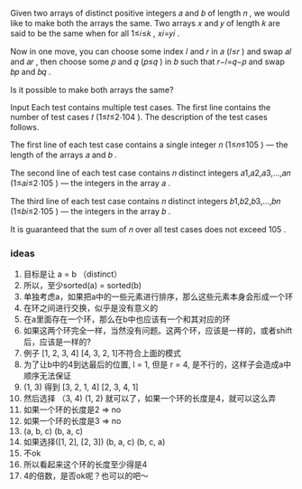 Given two arrays of distinct positive integers 𝑎
 and 𝑏
 of length 𝑛
, we would like to make both the arrays the same. Two arrays 𝑥
 and 𝑦
 of length 𝑘
 are said to be the same when for all 1≤𝑖≤𝑘
, 𝑥𝑖=𝑦𝑖
.

Now in one move, you can choose some index 𝑙
 and 𝑟
 in 𝑎
 (𝑙≤𝑟
) and swap 𝑎𝑙
 and 𝑎𝑟
, then choose some 𝑝
 and 𝑞
 (𝑝≤𝑞
) in 𝑏
 such that 𝑟−𝑙=𝑞−𝑝
 and swap 𝑏𝑝
 and 𝑏𝑞
.

Is it possible to make both arrays the same?

Input
Each test contains multiple test cases. The first line contains the number of test cases 𝑡
 (1≤𝑡≤2⋅104
). The description of the test cases follows.

The first line of each test case contains a single integer 𝑛
 (1≤𝑛≤105
) — the length of the arrays 𝑎
 and 𝑏
.

The second line of each test case contains 𝑛
 distinct integers 𝑎1,𝑎2,𝑎3,…,𝑎𝑛
 (1≤𝑎𝑖≤2⋅105
) — the integers in the array 𝑎
.

The third line of each test case contains 𝑛
 distinct integers 𝑏1,𝑏2,𝑏3,…,𝑏𝑛
 (1≤𝑏𝑖≤2⋅105
) — the integers in the array 𝑏
.

It is guaranteed that the sum of 𝑛
 over all test cases does not exceed 105
.

### ideas
1. 目标是让 a = b （distinct）
2. 所以，至少sorted(a) = sorted(b)
3. 单独考虑a，如果把a中的一些元素进行排序，那么这些元素本身会形成一个环
4. 在环之间进行交换，似乎是没有意义的
5. 在a里面存在一个环，那么在b中也应该有一个和其对应的环
6. 如果这两个环完全一样，当然没有问题。这两个环，应该是一样的，或者shift后，应该是一样的? 
7. 例子 [1, 2, 3, 4] [4, 3, 2, 1]不符合上面的模式
8. 为了让b中的4到达最后的位置, l = 1, 但是 r = 4, 是不行的，这样子会造成a中顺序无法保证
9. (1, 3) 得到 [3, 2, 1, 4] [2, 3, 4, 1]
10. 然后选择 （3, 4) (1, 2) 就可以了，如果一个环的长度是4，就可以这么弄
11. 如果一个环的长度是2 => no
12. 如果一个环的长度是3 => no
13. (a, b, c) (b, a, c)
14. 如果选择([1, 2], [2, 3]) (b, a, c) (b, c, a)
15. 不ok
16. 所以看起来这个环的长度至少得是4
17. 4的倍数，是否ok呢？也可以的吧～
